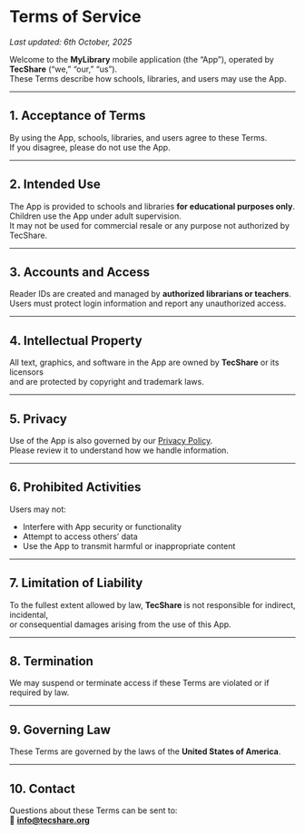 # Terms of Service  
_Last updated: 6th October, 2025_

Welcome to the **MyLibrary** mobile application (the “App”), operated by **TecShare** (“we,” “our,” “us”).  
These Terms describe how schools, libraries, and users may use the App.

---

## 1. Acceptance of Terms
By using the App, schools, libraries, and users agree to these Terms.  
If you disagree, please do not use the App.

---

## 2. Intended Use
The App is provided to schools and libraries **for educational purposes only**.  
Children use the App under adult supervision.  
It may not be used for commercial resale or any purpose not authorized by TecShare.

---

## 3. Accounts and Access
Reader IDs are created and managed by **authorized librarians or teachers**.  
Users must protect login information and report any unauthorized access.

---

## 4. Intellectual Property
All text, graphics, and software in the App are owned by **TecShare** or its licensors  
and are protected by copyright and trademark laws.

---

## 5. Privacy
Use of the App is also governed by our [Privacy Policy](privacy-policy.md).  
Please review it to understand how we handle information.

---

## 6. Prohibited Activities
Users may not:

- Interfere with App security or functionality  
- Attempt to access others’ data  
- Use the App to transmit harmful or inappropriate content  

---

## 7. Limitation of Liability
To the fullest extent allowed by law, **TecShare** is not responsible for indirect, incidental,  
or consequential damages arising from the use of this App.

---

## 8. Termination
We may suspend or terminate access if these Terms are violated or if required by law.

---

## 9. Governing Law
These Terms are governed by the laws of the **United States of America**.

---

## 10. Contact
Questions about these Terms can be sent to:  
📧 **[info@tecshare.org](mailto:info@tecshare.org)**
